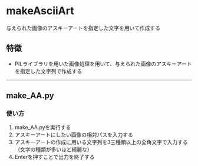 # makeAsciiArt
与えられた画像のアスキーアートを指定した文字を用いて作成する

## 特徴
- PILライブラリを用いた画像処理を用いて、与えられた画像のアスキーアートを指定した文字列で作成する

---
## make_AA.py

### 使い方
1. make_AA.pyを実行する
2. アスキーアートにしたい画像の相対パスを入力する
3. アスキーアートの作成に用いる文字列を3三種類以上の全角文字で入力する（文字の種類が多いほど綺麗な）
4. Enterを押すことで出力を終了する
